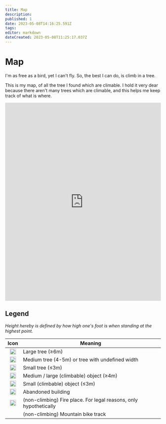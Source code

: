 ```yaml
---
title: Map
description: 
published: 1
date: 2023-05-08T14:16:25.591Z
tags: 
editor: markdown
dateCreated: 2023-05-08T11:25:17.037Z
---
```


# Map
I'm as free as a bird, yet I can't fly. So, the best I can do, is climb in a tree.

This is my map, of all the tree I found which are climable. I hold it very dear because there aren't many trees which are climable, and this helps me keep track of what is where.

<iframe style="border: 0; width: 100%; max-width: 960px; height: calc(100vh * 0.8); max-height: 640;" src="https://www.google.com/maps/d/embed?mid=1rexbN4E9FwTg3A7drjZBdTnQAMmkUco&ehbc=2E312F" width="960" height="640"></iframe>

## Legend

*Height hereby is defined by how high one's foot is when standing at the highest point.*

|Icon|Meaning|
|:-:|-|
|<img src="/th.png" height="20">|Large tree (≥6m)|
|<img src="/t.png" height="20">|Medium tree (4-5m) or tree with undefined width|
|<img src="/ts.png" height="20">|Small tree (≤3m)|
|<img src="/omb.png" height="20">|Medium / large (climbable) object (≥4m)|
|<img src="/os.png" height="20">|Small (climbable) object (≤3m)|
|<img src="/a.jpg" height="20">|Abandoned building|
|<img src="/f.png" height="20">|(non-climbing) Fire place. For legal reasons, only hypothetically|
|<img src="/mt.png" width="13" height = "20">|(non-climbing) Mountain bike track|
